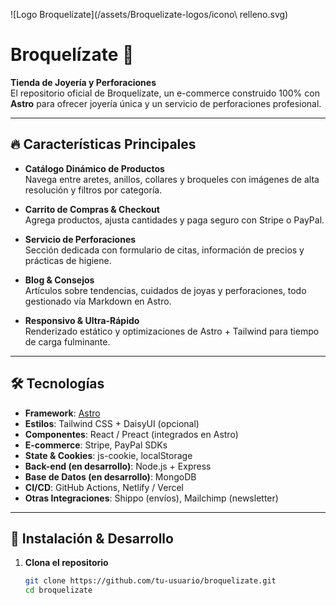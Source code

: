 ![Logo Broquelízate](/assets/Broquelizate-logos/icono\ relleno.svg)

# Broquelízate 🚀

**Tienda de Joyería y Perforaciones**  
El repositorio oficial de Broquelízate, un e-commerce construido 100% con **Astro** para ofrecer joyería única y un servicio de perforaciones profesional.

---

## 🔥 Características Principales

- **Catálogo Dinámico de Productos**  
  Navega entre aretes, anillos, collares y broqueles con imágenes de alta resolución y filtros por categoría.

- **Carrito de Compras & Checkout**  
  Agrega productos, ajusta cantidades y paga seguro con Stripe o PayPal.

- **Servicio de Perforaciones**  
  Sección dedicada con formulario de citas, información de precios y prácticas de higiene.

- **Blog & Consejos**  
  Artículos sobre tendencias, cuidados de joyas y perforaciones, todo gestionado vía Markdown en Astro.

- **Responsivo & Ultra-Rápido**  
  Renderizado estático y optimizaciones de Astro + Tailwind para tiempo de carga fulminante.

---

## 🛠️ Tecnologías

- **Framework**: [Astro](https://astro.build)  
- **Estilos**: Tailwind CSS + DaisyUI (opcional)  
- **Componentes**: React / Preact (integrados en Astro)  
- **E-commerce**: Stripe, PayPal SDKs  
- **State & Cookies**: js-cookie, localStorage  
- **Back-end (en desarrollo)**: Node.js + Express  
- **Base de Datos (en desarrollo)**: MongoDB  
- **CI/CD**: GitHub Actions, Netlify / Vercel  
- **Otras Integraciones**: Shippo (envíos), Mailchimp (newsletter)

---

## 🚀 Instalación & Desarrollo

1. **Clona el repositorio**  
   ```bash
   git clone https://github.com/tu-usuario/broquelizate.git
   cd broquelizate
